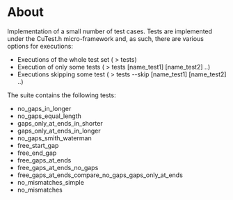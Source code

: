 About
=====

Implementation of a small number of test cases.
Tests are implemented under the CuTest.h micro-framework and, as such, there are
various options for executions:
* Executions of the whole test set ( > tests)
* Execution of only some tests ( > tests [name_test1] [name_test2] ..)
* Executions skipping some test ( > tests --skip [name_test1] [name_test2] ..)

The suite contains the following tests:
* no_gaps_in_longer
* no_gaps_equal_length
* gaps_only_at_ends_in_shorter
* gaps_only_at_ends_in_longer
* no_gaps_smith_waterman
* free_start_gap
* free_end_gap
* free_gaps_at_ends
* free_gaps_at_ends_no_gaps
* free_gaps_at_ends_compare_no_gaps_gaps_only_at_ends
* no_mismatches_simple
* no_mismatches